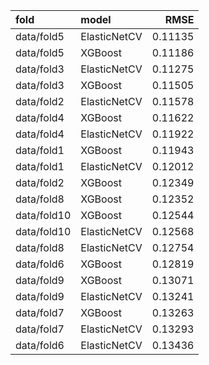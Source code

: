 | fold        | model        |    RMSE |
|:------------|:-------------|--------:|
| data/fold5  | ElasticNetCV | 0.11135 |
| data/fold5  | XGBoost      | 0.11186 |
| data/fold3  | ElasticNetCV | 0.11275 |
| data/fold3  | XGBoost      | 0.11505 |
| data/fold2  | ElasticNetCV | 0.11578 |
| data/fold4  | XGBoost      | 0.11622 |
| data/fold4  | ElasticNetCV | 0.11922 |
| data/fold1  | XGBoost      | 0.11943 |
| data/fold1  | ElasticNetCV | 0.12012 |
| data/fold2  | XGBoost      | 0.12349 |
| data/fold8  | XGBoost      | 0.12352 |
| data/fold10 | XGBoost      | 0.12544 |
| data/fold10 | ElasticNetCV | 0.12568 |
| data/fold8  | ElasticNetCV | 0.12754 |
| data/fold6  | XGBoost      | 0.12819 |
| data/fold9  | XGBoost      | 0.13071 |
| data/fold9  | ElasticNetCV | 0.13241 |
| data/fold7  | XGBoost      | 0.13263 |
| data/fold7  | ElasticNetCV | 0.13293 |
| data/fold6  | ElasticNetCV | 0.13436 |